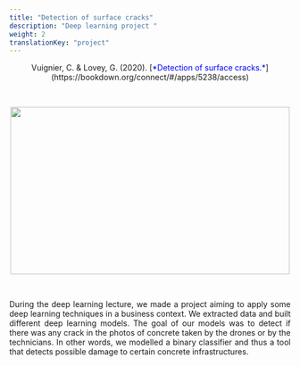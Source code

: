 ```yaml
---
title: "Detection of surface cracks"
description: "Deep learning project "
weight: 2
translationKey: "project"
---
```


<center> Vuignier, C. & Lovey, G. (2020). [<span style="color:blue">*Detection of surface cracks.*</span>](https://bookdown.org/connect/#/apps/5238/access)</p></center>

<p>&nbsp; </p>

<p align="center">
  <img src="/crack.png" width="500" height="300"/>
</p>

<p>&nbsp; </p>

<p style="text-align:justify;">During the deep learning lecture, we made a project aiming to apply some deep learning techniques in a business context. We extracted data and built different deep learning models. The goal of our models was to detect if there was any crack in the photos of concrete taken by the drones or by the technicians. In other words, we modelled a binary classifier and thus a tool that detects possible damage to certain concrete infrastructures.</p> 
